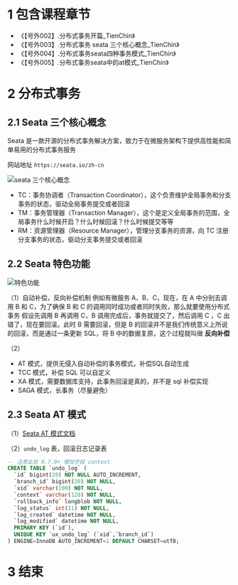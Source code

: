 # 1 包含课程章节

* 《【号外002】.分布式事务开篇_TienChin》
* 《【号外003】.分布式事务 seata 三个核心概念_TienChin》
* 《【号外004】.分布式事务seata四种事务模式_TienChin》
* 《【号外005】.分布式事务seata中的at模式_TienChin》


# 2 分布式事务

## 2.1 Seata 三个核心概念

Seata 是一款开源的分布式事务解决方案，致力于在微服务架构下提供高性能和简单易用的分布式事务服务

网站地址 `https://seata.io/zh-cn`

![seata 三个核心概念](http://image.mktongxue.com/202206/016.png)

* TC：事务协调者（Transaction Coordinator），这个负责维护全局事务和分⽀事务的状态，驱动全局事务提交或者回滚
* TM：事务管理器（Transaction Manager），这个是定义全局事务的范围，全局事务什么时候开启？什么时候回滚？什么时候提交等等
* RM：资源管理器（Resource Manager），管理分⽀事务的资源，向 TC 注册分⽀事务的状态，驱动分⽀事务提交或者回滚

## 2.2 Seata 特色功能

![特色功能](http://image.mktongxue.com/202206/017.png)

（1）自动补偿，反向补偿机制
例如有微服务 A、B、C，现在，在 A 中分别去调⽤ B 和 C，为了确保 B 和 C 的调⽤同时成功或者同时失败，那么就要使⽤分布式事务
假设先调⽤ B 再调⽤ C，B 调⽤完成后，事务就提交了，然后调⽤ C ，C 出错了，现在要回滚。此时 B 需要回滚，但是 B 的回滚并不是我们传统意义上所说的回滚，⽽是通过⼀条更新 SQL，将 B 中的数据复原，这个过程就叫做 **反向补偿**

（2）
* AT 模式，提供无侵入自动补偿的事务模式，补偿SQL自动生成
* TCC 模式，补偿 SQL 可以自定义
* XA 模式，需要数据库支持，此事务回滚是真的，并不是 sql 补偿实现
* SAGA 模式，长事务（尽量避免）

## 2.3 Seata AT 模式

（1）[Seata AT 模式文档](https://seata.io/zh-cn/docs/dev/mode/at-mode.html)

（2）`undo_log` 表，回滚日志记录表
```sql
-- 注意此处 0.7.0+ 增加字段 context
CREATE TABLE `undo_log` (
  `id` bigint(20) NOT NULL AUTO_INCREMENT,
  `branch_id` bigint(20) NOT NULL,
  `xid` varchar(100) NOT NULL,
  `context` varchar(128) NOT NULL,
  `rollback_info` longblob NOT NULL,
  `log_status` int(11) NOT NULL,
  `log_created` datetime NOT NULL,
  `log_modified` datetime NOT NULL,
  PRIMARY KEY (`id`),
  UNIQUE KEY `ux_undo_log` (`xid`,`branch_id`)
) ENGINE=InnoDB AUTO_INCREMENT=1 DEFAULT CHARSET=utf8;
```


# 3 结束
